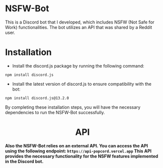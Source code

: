 # NSFW-Bot
This is a Discord bot that I developed, which includes NSFW (Not Safe for Work) functionalities. The bot utilizes an API that was shared by a Reddit user.

# Installation
- Install the discord.js package by running the following command:
```
npm install discord.js
```
- Install the latest version of discord.js to ensure compatibility with the bot:
```
npm install discord.js@13.2.0
```

By completing these installation steps, you will have the necessary dependencies to run the NSFW-Bot successfully.
<h1 align="center"><strong>API</strong></h1>

**Also the NSFW-Bot relies on an external API. You can access the API using the following endpoint: `https://api-popcord.vercel.app` This API provides the necessary functionality for the NSFW features implemented in the Discord bot.**

